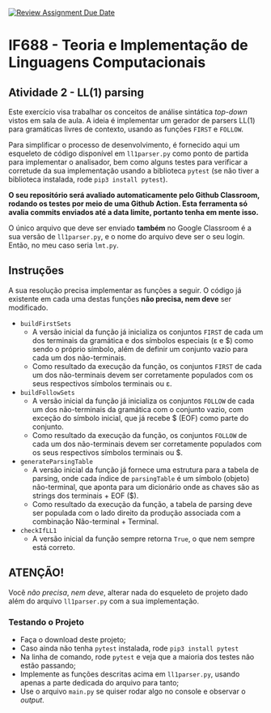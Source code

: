 [![Review Assignment Due Date](https://classroom.github.com/assets/deadline-readme-button-24ddc0f5d75046c5622901739e7c5dd533143b0c8e959d652212380cedb1ea36.svg)](https://classroom.github.com/a/TrocbgRE)
# IF688 - Teoria e Implementação de Linguagens Computacionais

## Atividade 2 - LL(1) parsing

Este exercício visa trabalhar os conceitos de análise sintática *top-down* vistos em sala de aula. A ideia é implementar um gerador de parsers LL(1) para gramáticas livres de contexto, usando as funções `FIRST` e `FOLLOW`.

Para simplificar o processo de desenvolvimento, é fornecido aqui um esqueleto de código disponível em `ll1parser.py` como ponto de partida para implementar o analisador, bem como alguns testes para verificar a corretude da sua implementação usando a biblioteca `pytest` (se não tiver a biblioteca instalada, rode `pip3 install pytest`). 

**O seu repositório será avaliado automaticamente pelo Github Classroom, rodando os testes por meio de uma Github Action. Esta ferramenta só avalia commits enviados até a data limite, portanto tenha em mente isso.**

O único arquivo que deve ser enviado **também** no Google Classroom é a sua versão de `ll1parser.py`, e o nome do arquivo deve ser o seu login. Então, no meu caso seria `lmt.py`.

## Instruções

A sua resolução precisa implementar as funções a seguir. O código já existente em cada uma destas funções **não precisa, nem deve** ser modificado.

- `buildFirstSets`
  - A versão inicial da função já inicializa os conjuntos `FIRST` de cada um dos terminais da gramática e dos símbolos especiais (ε e $) como sendo o próprio símbolo, além de definir um conjunto vazio para cada um dos não-terminais. 
  - Como resultado da execução da função, os conjuntos `FIRST` de cada um dos não-terminais devem ser corretamente populados com os seus respectivos símbolos terminais ou ε.
- `buildFollowSets`
  - A versão inicial da função já inicializa os conjuntos `FOLLOW` de cada um dos não-terminais da gramática com o conjunto vazio, com exceção do símbolo inicial, que já recebe $ (EOF) como parte do conjunto. 
  - Como resultado da execução da função, os conjuntos `FOLLOW` de cada um dos não-terminais devem ser corretamente populados com os seus respectivos símbolos terminais ou $.
- `generateParsingTable`
  - A versão inicial da função já fornece uma estrutura para a tabela de parsing, onde cada índice de `parsingTable` é um símbolo (objeto) não-terminal, que aponta para um dicionário onde as chaves são as strings dos terminais + EOF ($).
  - Como resultado da execução da função, a tabela de parsing deve ser populada com o lado direito da produção associada com a combinação Não-terminal + Terminal.
- `checkIfLL1`
  - A versão inicial da função sempre retorna `True`, o que nem sempre está correto.


## ATENÇÃO!

Você _não precisa_, *nem deve*, alterar nada do esqueleto de projeto dado além do arquivo `ll1parser.py` com a sua implementação.

### Testando o Projeto
- Faça o download deste projeto;
- Caso ainda não tenha `pytest` instalada, rode `pip3 install pytest`
- Na linha de comando, rode `pytest` e veja que a maioria dos testes não estão passando; 
- Implemente as funções descritas acima em `ll1parser.py`, usando apenas a parte dedicada do arquivo para tanto;
- Use o arquivo `main.py` se quiser rodar algo no console e observar o *output*.